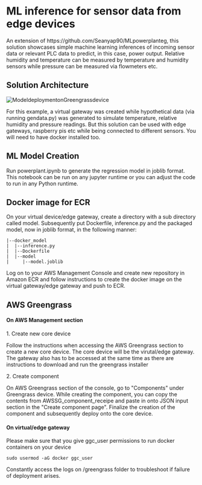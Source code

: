<h1>ML inference for sensor data from edge devices</h1>

<p>An extension of https://github.com/Seanyap90/MLpowerplanteg, this solution showcases simple machine learning inferences of incoming sensor data or relevant PLC data to predict, in this case, power output.  Relative humidity and temperature can be measured by temperature and humidity sensors while pressure can be measured via flowmeters etc.</p>

<h2>Solution Architecture</h2>

![ModeldeploymentonGreengrassdevice](https://github.com/Seanyap90/MLdeploy/assets/34641712/a18aa67f-29a1-478d-b77e-0c2a9a6605bb)

<p>For this example, a virtual gateway was created while hypothetical data (via running gendata.py) was generated to simulate temperature, relative humidity and pressure readings.  But this solution can be used with edge gateways, raspberry pis etc while being connected to different sensors.  You will need to have docker installed too.</p>

<h2>ML Model Creation</h2>

<p>Run powerplant.ipynb to generate the regression model in joblib format.  This notebook can be run on any jupyter runtime or you can adjust the code to run in any Python runtime.</p>

<h2>Docker image for ECR</h2>

<p>On your virtual device/edge gateway, create a directory with a sub directory called model.  Subsequently put Dockerfile, inference.py and the packaged model, now in joblib format, in the following manner:</p>

````
|--docker_model
|  |--inference.py
|  |--Dockerfile
|  |--model
|     |--model.joblib
````
Log on to your AWS Management Console and create new repository in Amazon ECR and follow instructions to create the docker image on the virtual gateway/edge gateway and push to ECR.

<h2>AWS Greengrass</h2>

<h4>On AWS Management section</h4>

<p>1. Create new core device</p>
<p>Follow the instructions when accessing the AWS Greengrass section to create a new core device.  The core device will be the virutal/edge gateway.  The gateway also has to be accessed at the same time as there are instructions to download and run the greengrass installer</p>

<p>2. Create component</p>
<p>On AWS Greengrass section of the console, go to "Components" under Greengrass device.  While creating the component, you can copy the contents from AWSSG_component_receipe and paste in onto JSON input section in the "Create component page".  Finalize the creation of the component and subsequently deploy onto the core device.</p>

<h4>On virtual/edge gateway</h4>

<p>Please make sure that you give ggc_user permissions to run docker containers on your device</p>

````
sudo usermod -aG docker ggc_user
````
<p>Constantly access the logs on /greengrass folder to troubleshoot if failure of deployment arises.</p>
